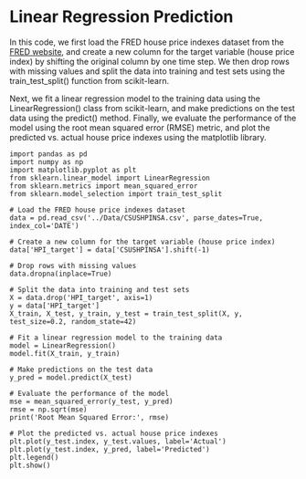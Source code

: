 # Linear Regression Prediction
In this code, we first load the FRED house price indexes dataset from the [FRED website](https://fred.stlouisfed.org/series/CSUSHPINSA), and create a new column for the target variable (house price index) by shifting the original column by one time step. We then drop rows with missing values and split the data into training and test sets using the train_test_split() function from scikit-learn.

Next, we fit a linear regression model to the training data using the LinearRegression() class from scikit-learn, and make predictions on the test data using the predict() method. Finally, we evaluate the performance of the model using the root mean squared error (RMSE) metric, and plot the predicted vs. actual house price indexes using the matplotlib library.

```
import pandas as pd
import numpy as np
import matplotlib.pyplot as plt
from sklearn.linear_model import LinearRegression
from sklearn.metrics import mean_squared_error
from sklearn.model_selection import train_test_split

# Load the FRED house price indexes dataset
data = pd.read_csv('../Data/CSUSHPINSA.csv', parse_dates=True, index_col='DATE')

# Create a new column for the target variable (house price index)
data['HPI_target'] = data['CSUSHPINSA'].shift(-1)

# Drop rows with missing values
data.dropna(inplace=True)

# Split the data into training and test sets
X = data.drop('HPI_target', axis=1)
y = data['HPI_target']
X_train, X_test, y_train, y_test = train_test_split(X, y, test_size=0.2, random_state=42)

# Fit a linear regression model to the training data
model = LinearRegression()
model.fit(X_train, y_train)

# Make predictions on the test data
y_pred = model.predict(X_test)

# Evaluate the performance of the model
mse = mean_squared_error(y_test, y_pred)
rmse = np.sqrt(mse)
print('Root Mean Squared Error:', rmse)

# Plot the predicted vs. actual house price indexes
plt.plot(y_test.index, y_test.values, label='Actual')
plt.plot(y_test.index, y_pred, label='Predicted')
plt.legend()
plt.show()
```